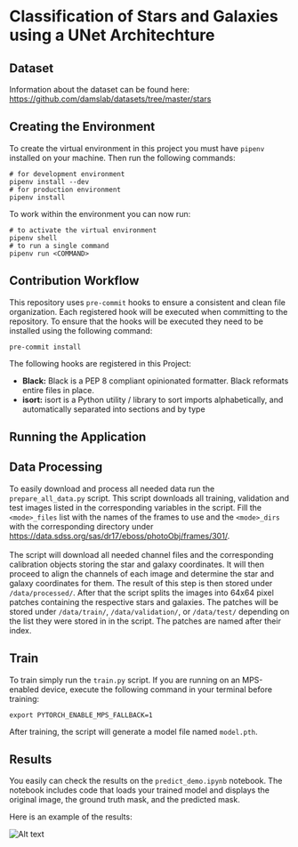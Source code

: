 # Classification of Stars and Galaxies using a UNet Architechture

## Dataset

Information about the dataset can be found here: https://github.com/damslab/datasets/tree/master/stars

## Creating the Environment

To create the virtual environment in this project you must have `pipenv` installed on your machine. Then run the following commands:

```
# for development environment
pipenv install --dev
# for production environment
pipenv install
```

To work within the environment you can now run:

```
# to activate the virtual environment
pipenv shell
# to run a single command
pipenv run <COMMAND>
```

## Contribution Workflow

This repository uses `pre-commit` hooks to ensure a consistent and clean file organization. Each registered hook will be executed when committing to the repository. To ensure that the hooks will be executed they need to be installed using the following command:

```
pre-commit install
```

The following hooks are registered in this Project:

<ul>
<li>
<b>Black:</b> Black is a PEP 8 compliant opinionated formatter. Black reformats entire files in place.
</li>
<li>
<b>isort:</b> isort is a Python utility / library to sort imports alphabetically, and automatically separated into sections and by type
</li>
</ul>

## Running the Application

## Data Processing

To easily download and process all needed data run the `prepare_all_data.py` script. This script downloads all training, validation and test images listed in the corresponding variables in the script. Fill the `<mode>_files` list with the names of the frames to use and the `<mode>_dirs` with the corresponding directory under https://data.sdss.org/sas/dr17/eboss/photoObj/frames/301/.
<br><br>
The script will download all needed channel files and the corresponding calibration objects storing the star and galaxy coordinates. It will then proceed to align the channels of each image and determine the star and galaxy coordinates for them. The result of this step is then stored under `/data/processed/`. After that the script splits the images into 64x64 pixel patches containing the respective stars and galaxies. The patches will be stored under `/data/train/`, `/data/validation/`, or `/data/test/` depending on the list they were stored in in the script. The patches are named after their index.

## Train

To train simply run the `train.py` script. If you are running on an MPS-enabled device, execute the following command in your terminal before training:

```
export PYTORCH_ENABLE_MPS_FALLBACK=1
```

After training, the script will generate a model file named `model.pth`.

## Results

You easily can check the results on the `predict_demo.ipynb` notebook. The notebook includes code that loads your trained model and displays the original image, the ground truth mask, and the predicted mask.

Here is an example of the results:

![Alt text](https://i.ibb.co/QJ1YhtY/488.png "Results")
